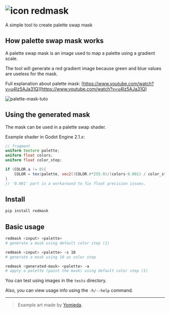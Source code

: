 # ![icon](https://raw.githubusercontent.com/williamd1k0/redmask/master/icon.png) redmask
A simple tool to create palette swap mask


## How palette swap mask works

A palette swap mask is an image used to map a palette using a gradient scale.

The tool will generate a red gradient image because green and blue values are useless for the mask.

Full explanation about palette mask: [https://www.youtube.com/watch?v=u4Iz5AJa31Q](https://www.youtube.com/watch?v=u4Iz5AJa31Q)

![palette-mask-tuto](https://raw.githubusercontent.com/williamd1k0/redmask/master/tests/palette-mask.png)

## Using the generated mask

The mask can be used in a palette swap shader.

Example shader in Godot Engine 2.1.x:

```glsl
// fragment
uniform texture palette;
uniform float colors;
uniform float color_step;

if (COLOR.a != 0){
    COLOR = tex(palette, vec2((COLOR.r*255.0)/(colors-0.001) / color_step, 0));
}
// '0.001' part is a workaround to fix float precision issues.
```

## Install

```sh
pip install redmask
```

## Basic usage

```sh
redmask <input> <palette>
# generate a mask using default color step (1)

redmask <input> <palette> -s 10
# generate a mask using 10 as color step

redmask <generated-mask> <palette> -a
# apply a palette (paint the mask) using default color step (1)
```

You can test using images in the `tests` directory.

Also, you can view usage info using the `-h/--help` command.

---

> Example art made by [Yomieda](https://twitter.com/yomieda).
